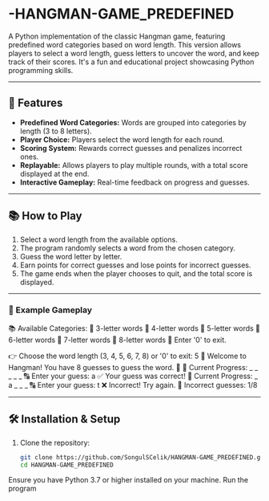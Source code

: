 # -HANGMAN-GAME_PREDEFINED

A Python implementation of the classic Hangman game, featuring predefined word categories based on word length. This version allows players to select a word length, guess letters to uncover the word, and keep track of their scores. It's a fun and educational project showcasing Python programming skills.

---

## 📝 Features

- **Predefined Word Categories:** Words are grouped into categories by length (3 to 8 letters).
- **Player Choice:** Players select the word length for each round.
- **Scoring System:** Rewards correct guesses and penalizes incorrect ones.
- **Replayable:** Allows players to play multiple rounds, with a total score displayed at the end.
- **Interactive Gameplay:** Real-time feedback on progress and guesses.

---

## 📚 How to Play

1. Select a word length from the available options.
2. The program randomly selects a word from the chosen category.
3. Guess the word letter by letter.
4. Earn points for correct guesses and lose points for incorrect guesses.
5. The game ends when the player chooses to quit, and the total score is displayed.

---

### 🎲 Example Gameplay

📚 Available Categories: 📝 3-letter words 📝 4-letter words 📝 5-letter words 📝 6-letter words 📝 7-letter words 📝 8-letter words 🔴 Enter '0' to exit.

👉 Choose the word length (3, 4, 5, 6, 7, 8) or '0' to exit: 5 🎉 Welcome to Hangman! You have 8 guesses to guess the word. 🤔 📖 Current Progress: _ _ _ _ _ 🔠 Enter your guess: a ✅ Your guess was correct! 📖 Current Progress: _ a _ _ _ 🔠 Enter your guess: t ❌ Incorrect! Try again. 🚨 Incorrect guesses: 1/8


---

## 🛠️ Installation & Setup

1. Clone the repository:
   ```bash
   git clone https://github.com/SongulSCelik/HANGMAN-GAME_PREDEFINED.git
   cd HANGMAN-GAME_PREDEFINED
Ensure you have Python 3.7 or higher installed on your machine.
Run the program


